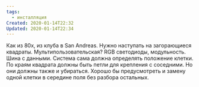 ```yaml
---
tags:
  - инсталляция
Created: 2020-01-14T22:32
Updated: 2020-01-14T22:34
---
```

Как из 80х, из клуба в San Andreas.
Нужно наступать на загорающиеся квадраты. Мультипользовательская?
RGB светодиоды, модульность. Шина с данными. Система сама должна определять положение клетки. По краям квадрата должны быть петли для крепления с соседними. Но они должны также и убираться. Хорошо бы предусмотреть и замену одной клетки в середине поля без разбора остальных.